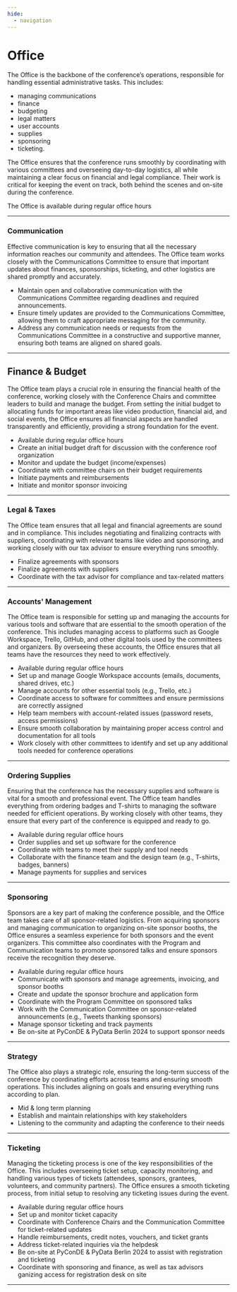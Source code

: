```yaml
---
hide:
  - navigation
---
```


# Office

The Office is the backbone of the conference’s operations, responsible for handling essential administrative tasks. This
includes:

* managing communications
* finance
* budgeting
* legal matters
* user accounts
* supplies
* sponsoring
* ticketing.

The Office ensures that the conference runs smoothly by coordinating with various committees and overseeing
day-to-day logistics, all while maintaining a clear focus on financial and legal compliance. Their work is critical for
keeping the event on track, both behind the scenes and on-site during the conference.

The Office is available during regular office hours

--- 

### Communication

Effective communication is key to ensuring that all the necessary information reaches our community and attendees. The
Office team works closely with the Communications Committee to ensure that important updates about finances,
sponsorships, ticketing, and other logistics are shared promptly and accurately.

- Maintain open and collaborative communication with the Communications Committee regarding deadlines and required
  announcements.
- Ensure timely updates are provided to the Communications Committee, allowing them to craft appropriate messaging for
  the community.
- Address any communication needs or requests from the Communications Committee in a constructive and supportive manner,
  ensuring both teams are aligned on shared goals.

---

## Finance & Budget

The Office team plays a crucial role in ensuring the financial health of the conference, working closely with the
Conference Chairs and committee leaders to build and manage the budget. From setting the initial budget to allocating
funds for important areas like video production, financial aid, and social events, the Office ensures all financial
aspects are handled transparently and efficiently, providing a strong foundation for the event.

- Available during regular office hours
- Create an initial budget draft for discussion with the conference roof organization
- Monitor and update the budget (income/expenses)
- Coordinate with committee chairs on their budget requirements
- Initiate payments and reimbursements
- Initiate and monitor sponsor invoicing

---

### Legal & Taxes

The Office team ensures that all legal and financial agreements are sound and in compliance. This includes negotiating
and finalizing contracts with suppliers, coordinating with relevant teams like video and sponsoring, and working closely
with our tax advisor to ensure everything runs smoothly.

- Finalize agreements with sponsors
- Finalize agreements with suppliers
- Coordinate with the tax advisor for compliance and tax-related matters

---

### Accounts' Management

The Office team is responsible for setting up and managing the accounts for various tools and software that are
essential to the smooth operation of the conference. This includes managing access to platforms such as Google
Workspace, Trello, GitHub, and other digital tools used by the committees and organizers. 
By overseeing these accounts, the Office ensures that all teams have the resources they need to work effectively.

- Available during regular office hours
- Set up and manage Google Workspace accounts (emails, documents, shared drives, etc.)
- Manage accounts for other essential tools (e.g., Trello, etc.)
- Coordinate access to software for committees and ensure permissions are correctly assigned
- Help team members with account-related issues (password resets, access permissions)
- Ensure smooth collaboration by maintaining proper access control and documentation for all tools
- Work closely with other committees to identify and set up any additional tools needed for conference operations

---

### Ordering Supplies

Ensuring that the conference has the necessary supplies and software is vital for a smooth and professional event. The
Office team handles everything from ordering badges and T-shirts to managing the software needed for efficient
operations. By working closely with other teams, they ensure that every part of the conference is equipped and ready to
go.

- Available during regular office hours
- Order supplies and set up software for the conference
- Coordinate with teams to meet their supply and tool needs
- Collaborate with the finance team and the design team (e.g., T-shirts, badges, banners)
- Manage payments for supplies and services

---

### Sponsoring

Sponsors are a key part of making the conference possible, and the Office team takes care of all sponsor-related
logistics. From acquiring sponsors and managing communication to organizing on-site sponsor booths, the Office ensures a
seamless experience for both sponsors and the event organizers. This committee also coordinates with the Program and
Communication teams to promote sponsored talks and ensure sponsors receive the recognition they deserve.

- Available during regular office hours
- Communicate with sponsors and manage agreements, invoicing, and sponsor booths
- Create and update the sponsor brochure and application form
- Coordinate with the Program Committee on sponsored talks
- Work with the Communication Committee on sponsor-related announcements (e.g., Tweets thanking sponsors)
- Manage sponsor ticketing and track payments
- Be on-site at PyConDE & PyData Berlin 2024 to support sponsor needs

---

### Strategy

The Office also plays a strategic role, ensuring the long-term success of the conference by coordinating efforts across
teams and ensuring smooth operations. This includes aligning on goals and ensuring everything runs according to plan.

- Mid & long term planning
- Establish and maintain relationships with key stakeholders
- Listening to the community and adapting the conference to their needs

---

### Ticketing

Managing the ticketing process is one of the key responsibilities of the Office. This includes overseeing ticket setup,
capacity monitoring, and handling various types of tickets (attendees, sponsors, grantees, volunteers, and community
partners). The Office ensures a smooth ticketing process, from initial setup to resolving any ticketing issues during
the event.

- Available during regular office hours
- Set up and monitor ticket capacity
- Coordinate with Conference Chairs and the Communication Committee for ticket-related updates
- Handle reimbursements, credit notes, vouchers, and ticket grants
- Address ticket-related inquiries via the helpdesk
- Be on-site at PyConDE & PyData Berlin 2024 to assist with registration and ticketing
- Coordinate with sponsoring and finance, as well as tax advisors ganizing access for registration desk on site

---
